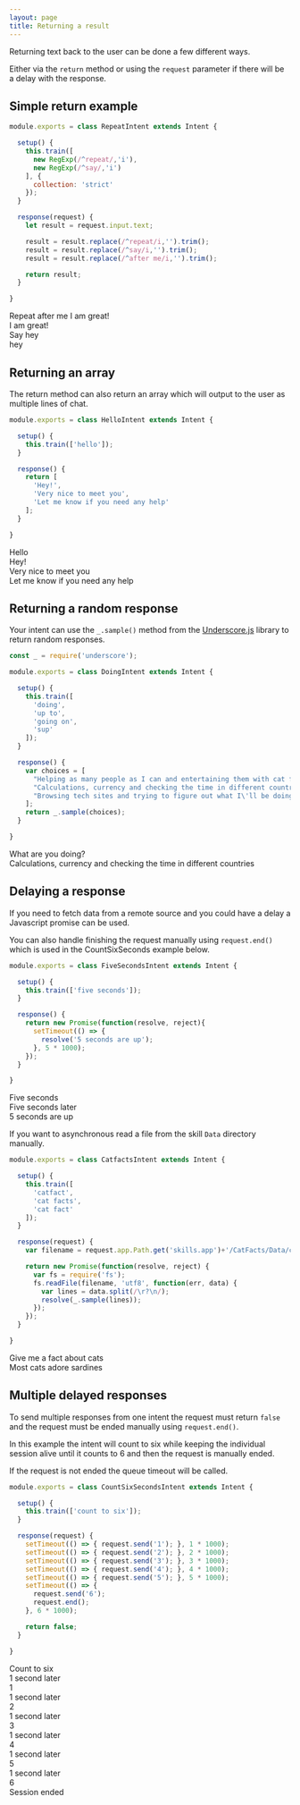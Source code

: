 ```yaml
---
layout: page
title: Returning a result
---
```


Returning text back to the user can be done a few different ways.

Either via the `return` method or using the `request` parameter if there will be a delay with the response.


## Simple return example

~~~javascript
module.exports = class RepeatIntent extends Intent {

  setup() {
    this.train([
      new RegExp(/^repeat/,'i'),
      new RegExp(/^say/,'i')
    ], {
      collection: 'strict'
    });
  }

  response(request) {
    let result = request.input.text;

    result = result.replace(/^repeat/i,'').trim();
    result = result.replace(/^say/i,'').trim();
    result = result.replace(/^after me/i,'').trim();

    return result;
  }

}
~~~

<div class="chat" markdown="0">
  <div class="user"><span>Repeat after me I am great!</span></div>
  <div class="bot"><span>I am great!</span></div>
  <div class="user"><span>Say hey</span></div>
  <div class="bot"><span>hey</span></div>
</div>


## Returning an array

The return method can also return an array which will output to the user as multiple lines of chat.

~~~javascript
module.exports = class HelloIntent extends Intent {

  setup() {
    this.train(['hello']);
  }

  response() {
    return [
      'Hey!',
      'Very nice to meet you',
      'Let me know if you need any help'
    ];
  }

}
~~~

<div class="chat" markdown="0">
  <div class="user"><span>Hello</span></div>
  <div class="bot"><span>Hey!</span></div>
  <div class="bot"><span>Very nice to meet you</span></div>
  <div class="bot"><span>Let me know if you need any help</span></div>
</div>



## Returning a random response

Your intent can use the `_.sample()` method from the [Underscore.js](http://underscorejs.org/) library to return random responses.

~~~javascript
const _ = require('underscore');

module.exports = class DoingIntent extends Intent {

  setup() {
    this.train([
      'doing',
      'up to',
      'going on',
      'sup'
    ]);
  }

  response() {
    var choices = [
      "Helping as many people as I can and entertaining them with cat facts!",
      "Calculations, currency and checking the time in different countries",
      "Browsing tech sites and trying to figure out what I\'ll be doing in 10 years time"
    ];
    return _.sample(choices);
  }

}
~~~

<div class="chat" markdown="0">
  <div class="user"><span>What are you doing?</span></div>
  <div class="bot"><span>Calculations, currency and checking the time in different countries</span></div>
</div>




## Delaying a response

If you need to fetch data from a remote source and you could have a delay a Javascript promise can be used.

You can also handle finishing the request manually using `request.end()` which is used in the CountSixSeconds example below.

~~~javascript
module.exports = class FiveSecondsIntent extends Intent {

  setup() {
    this.train(['five seconds']);
  }

  response() {
    return new Promise(function(resolve, reject){
      setTimeout(() => {
        resolve('5 seconds are up');
      }, 5 * 1000);
    });
  }

}
~~~

<div class="chat" markdown="0">
  <div class="user"><span>Five seconds</span></div>
  <div class="info"><span>Five seconds later</span></div>
  <div class="bot"><span>5 seconds are up</span></div>
</div>

If you want to asynchronous read a file from the skill `Data` directory manually.

~~~javascript
module.exports = class CatfactsIntent extends Intent {

  setup() {
    this.train([
      'catfact',
      'cat facts',
      'cat fact'
    ]);
  }

  response(request) {
    var filename = request.app.Path.get('skills.app')+'/CatFacts/Data/catfacts.txt';

    return new Promise(function(resolve, reject) {
      var fs = require('fs');
      fs.readFile(filename, 'utf8', function(err, data) {
        var lines = data.split(/\r?\n/);
        resolve(_.sample(lines));
      });
    });
  }

}
~~~
<div class="chat" markdown="0">
  <div class="user"><span>Give me a fact about cats</span></div>
  <div class="bot"><span>Most cats adore sardines</span></div>
</div>


## Multiple delayed responses

To send multiple responses from one intent the request must return `false` and the request must be ended manually using `request.end()`.

In this example the intent will count to six while keeping the individual session alive until it counts to 6 and then the request is manually ended.

If the request is not ended the queue timeout will be called.


~~~javascript
module.exports = class CountSixSecondsIntent extends Intent {

  setup() {
    this.train(['count to six']);
  }

  response(request) {
    setTimeout(() => { request.send('1'); }, 1 * 1000);
    setTimeout(() => { request.send('2'); }, 2 * 1000);
    setTimeout(() => { request.send('3'); }, 3 * 1000);
    setTimeout(() => { request.send('4'); }, 4 * 1000);
    setTimeout(() => { request.send('5'); }, 5 * 1000);
    setTimeout(() => {
      request.send('6');
      request.end();
    }, 6 * 1000);

    return false;
  }

}
~~~

<div class="chat" markdown="0">
  <div class="user"><span>Count to six</span></div>
  <div class="info"><span>1 second later</span></div>
  <div class="bot"><span>1</span></div>
  <div class="info"><span>1 second later</span></div>
  <div class="bot"><span>2</span></div>
  <div class="info"><span>1 second later</span></div>
  <div class="bot"><span>3</span></div>
  <div class="info"><span>1 second later</span></div>
  <div class="bot"><span>4</span></div>
  <div class="info"><span>1 second later</span></div>
  <div class="bot"><span>5</span></div>
  <div class="info"><span>1 second later</span></div>
  <div class="bot"><span>6</span></div>
  <div class="info"><span>Session ended</span></div>
</div>